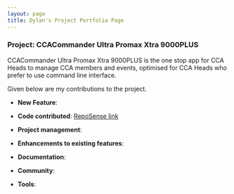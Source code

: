 ```yaml
---
layout: page
title: Dylan's Project Portfolio Page
---
```


### Project: CCACommander Ultra Promax Xtra 9000PLUS

CCACommander Ultra Promax Xtra 9000PLUS is the one stop app for CCA Heads to manage CCA members and events, optimised for CCA Heads who prefer to use command line interface.

Given below are my contributions to the project.

* **New Feature**:

* **Code contributed**: [RepoSense link](https://nus-cs2103-ay2324s1.github.io/tp-dashboard/?search=dylkaw&breakdown=true#/)

* **Project management**:

* **Enhancements to existing features**:

* **Documentation**:

* **Community**:

* **Tools**:
